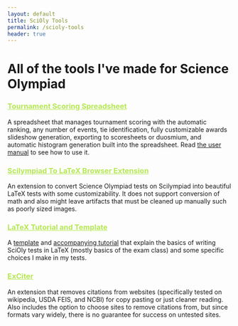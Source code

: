 ```yaml
---
layout: default
title: SciOly Tools
permalink: /scioly-tools
header: true
---
```


<style>
    h3 > a{
        color: #b5e853;
    }
</style>

# All of the tools I've made for Science Olympiad

### [Tournament Scoring Spreadsheet](/blog/scoring_spreadsheet)

A spreadsheet that manages tournament scoring with the automatic ranking, any number of events, tie identification, fully customizable awards slideshow generation, exporting to scoresheets or duosmium, and automatic histogram generation built into the spreadsheet. Read [the user manual](https://docs.google.com/document/d/1CCglZCkHo_RaGaMjVx0MpuHMKf2cjOdX48RMITGZ7OU/edit?usp=sharing) to see how to use it. 

### [Scilympiad To LaTeX Browser Extension](/extensions#stl)

An extension to convert Science Olympiad tests on Scilympiad into beautiful LaTeX tests with some customizability. It does not support conversion of math and also might leave artifacts that must be cleaned up manually such as poorly sized images. 

### [LaTeX Tutorial and Template](/blog/latex_tutorial)

A [template](/blog/tex_template) and [accompanying tutorial](/blog/latex_tutorial) that explain the basics of writing SciOly tests in LaTeX (mostly basics of the exam class) and some specific choices I make in my tests. 

### [ExCiter](/extensions#exciter)

An extension that removes citations from websites (specifically tested on wikipedia, USDA FEIS, and NCBI) for copy pasting or just cleaner reading. Also includes the option to choose sites to remove citations from, but since formats vary widely, there is no guarantee for success on untested sites.
